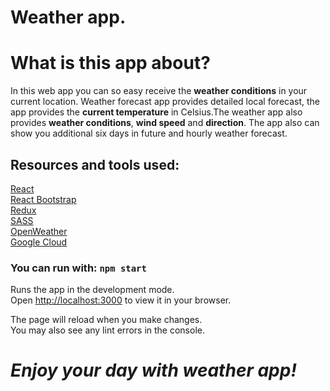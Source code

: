 # Weather app.

# What is this app about?
In this web app you can so easy receive the <b>weather conditions</b> in your current location.
Weather forecast app provides detailed local forecast, the app provides the <b>current temperature</b> in Celsius.The weather app also provides <b>weather conditions</b>, <b>wind speed</b> and <b>direction</b>.
The app also can show you additional six days in future and hourly weather forecast.

## Resources and tools used:
[React](https://reactjs.org/) <br>
[React Bootstrap](https://react-bootstrap.netlify.app/) <br>
[Redux](https://redux.js.org/)<br>
[SASS](hhttps://sass-lang.com/)<br>
[OpenWeather](https://openweathermap.org)<br>
[Google Cloud](https://cloud.google.com/)

### You can run with: `npm start`

Runs the app in the development mode.\
Open [http://localhost:3000](http://localhost:3000) to view it in your browser.

The page will reload when you make changes.\
You may also see any lint errors in the console.

# **<em>Enjoy your day with weather app!</em>**